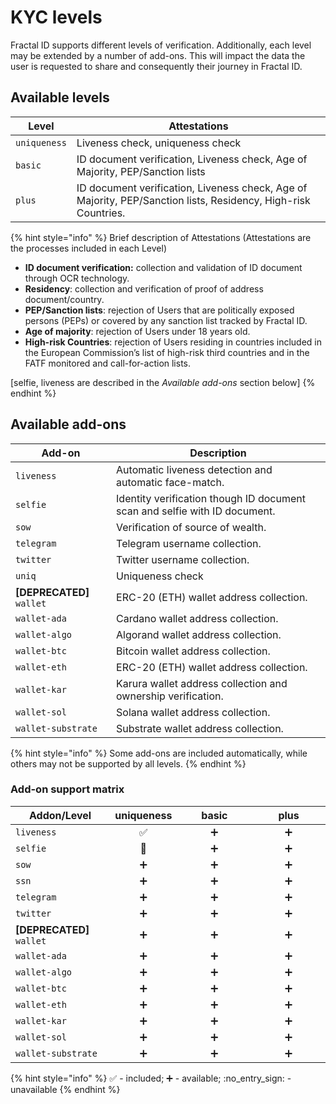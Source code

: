 # KYC levels

Fractal ID supports different levels of verification. Additionally, each level may be extended by a number of add-ons. This will impact the data the user is requested to share and consequently their journey in Fractal ID.

## Available levels

| Level        | Attestations                                                                                                   |
| ------------ | -------------------------------------------------------------------------------------------------------------- |
| `uniqueness` | Liveness check, uniqueness check                                                                               |
| `basic`      | ID document verification, Liveness check, Age of Majority, PEP/Sanction lists                                  |
| `plus`       | ID document verification, Liveness check, Age of Majority, PEP/Sanction lists, Residency, High-risk Countries. |

{% hint style="info" %}
Brief description of Attestations (Attestations are the processes included in each Level)

* **ID document verification:** collection and validation of ID document through OCR technology.
* **Residency**: collection and verification of proof of address document/country.&#x20;
* **PEP/Sanction lists**: rejection of Users that are politically exposed persons (PEPs) or covered by any sanction list tracked by Fractal ID.
* **Age of majority**: rejection of Users under 18 years old.
* **High-risk Countries**: rejection of Users residing in countries included in the European Commission’s list of high-risk third countries and in the FATF monitored and call-for-action lists.

\[selfie, liveness are described in the _Available add-ons_ section below]
{% endhint %}

## Available add-ons

| Add-on                     | Description                                                                |
| -------------------------- | -------------------------------------------------------------------------- |
| `liveness`                 | Automatic liveness detection and automatic face-match.                     |
| `selfie`                   | Identity verification though ID document scan and selfie with ID document. |
| `sow`                      | Verification of source of wealth.                                          |
| `telegram`                 | Telegram username collection.                                              |
| `twitter`                  | Twitter username collection.                                               |
| `uniq`                     | Uniqueness check                                                           |
| **\[DEPRECATED]** `wallet` | ERC-20 (ETH) wallet address collection.                                    |
| `wallet-ada`               | Cardano wallet address collection.                                         |
| `wallet-algo`              | Algorand wallet address collection.                                        |
| `wallet-btc`               | Bitcoin wallet address collection.                                         |
| `wallet-eth`               | ERC-20 (ETH) wallet address collection.                                    |
| `wallet-kar`               | Karura wallet address collection and ownership verification.               |
| `wallet-sol`               | Solana wallet address collection.                                          |
| `wallet-substrate`         | Substrate wallet address collection.                                       |



{% hint style="info" %}
Some add-ons are included automatically, while others may not be supported by all levels.
{% endhint %}

### Add-on support matrix

<table><thead><tr><th width="176.83098725743793">Addon/Level</th><th align="center">uniqueness</th><th width="186.28571428571428" align="center">basic</th><th width="193.94328076609133" align="center">plus</th></tr></thead><tbody><tr><td><code>liveness</code></td><td align="center">✅</td><td align="center">➕</td><td align="center">➕</td></tr><tr><td><code>selfie</code></td><td align="center"><span data-gb-custom-inline data-tag="emoji" data-code="1f6ab">🚫</span></td><td align="center">➕</td><td align="center">➕</td></tr><tr><td><code>sow</code></td><td align="center">➕</td><td align="center">➕</td><td align="center">➕</td></tr><tr><td><code>ssn</code></td><td align="center">➕</td><td align="center">➕</td><td align="center">➕</td></tr><tr><td><code>telegram</code></td><td align="center">➕</td><td align="center">➕</td><td align="center">➕</td></tr><tr><td><code>twitter</code></td><td align="center">➕</td><td align="center">➕</td><td align="center">➕</td></tr><tr><td><strong>[DEPRECATED]</strong> <code>wallet</code></td><td align="center">➕</td><td align="center">➕</td><td align="center">➕</td></tr><tr><td><code>wallet-ada</code></td><td align="center">➕</td><td align="center">➕</td><td align="center">➕</td></tr><tr><td><code>wallet-algo</code></td><td align="center">➕</td><td align="center">➕</td><td align="center">➕</td></tr><tr><td><code>wallet-btc</code></td><td align="center">➕</td><td align="center">➕</td><td align="center">➕</td></tr><tr><td><code>wallet-eth</code></td><td align="center">➕</td><td align="center">➕</td><td align="center">➕</td></tr><tr><td><code>wallet-kar</code></td><td align="center">➕</td><td align="center">➕</td><td align="center">➕</td></tr><tr><td><code>wallet-sol</code></td><td align="center">➕</td><td align="center">➕</td><td align="center">➕</td></tr><tr><td><code>wallet-substrate</code></td><td align="center">➕</td><td align="center">➕</td><td align="center">➕</td></tr></tbody></table>

{% hint style="info" %}
✅ - included; ➕ - available; :no\_entry\_sign: - unavailable
{% endhint %}


